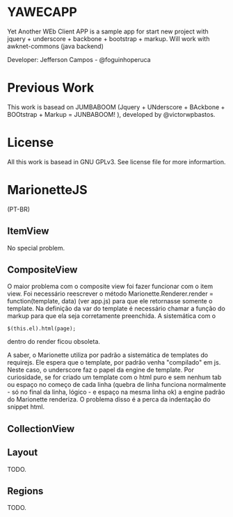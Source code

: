 YAWECAPP
==========

Yet Another WEb Client APP is a sample app for start new project with  jquery + underscore + backbone + bootstrap + markup.
Will work with awknet-commons (java backend)

Developer: Jefferson Campos - @foguinhoperuca

Previous Work
=============

This work is basead on JUMBABOOM (Jquery + UNderscore + BAckbone + BOOtstrap + Markup = JUNBABOOM! ), developed by @victorwpbastos.

License
=======

All this work is  basead in GNU GPLv3. See license file for more informartion.


MarionetteJS
========

(PT-BR)

ItemView
--------

No special problem.

CompositeView
-------------

O maior problema com o composite view foi fazer funcionar com o item view. Foi necessário reescrever o método Marionette.Renderer.render = function(template, data) (ver app.js) para que ele retornasse somente o template. Na definição da var do template é necessário chamar a função do markup para que ela seja corretamente preenchida. A sistemática com o 

	$(this.el).html(page);

dentro do render ficou obsoleta.

A saber, o Marionette utiliza por padrão a sistemática de templates do requirejs. Ele espera que o template, por padrão venha "compilado" em js. Neste caso, o underscore faz o papel da engine de template. Por curiosidade, se for criado um template com o html puro e sem nenhum tab ou espaço no começo de cada linha (quebra de linha funciona normalmente - só no final da linha, lógico - e espaço na mesma linha ok) a engine padrão do Marionette renderiza. O problema disso é a perca da indentação do snippet html.

CollectionView
--------------

Layout
------

TODO.

Regions
-------

TODO.

